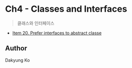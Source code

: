 # Ch4 - Classes and Interfaces
> 클래스와 인터페이스 

- [Item 20. Prefer interfaces to abstract classe](https://github.com/koda93/koda93.github.io/blob/master/_posts/2019/01/2019-01-12-Java-Prefer-interfaces-to-abstract-classes.md)

## Author
Dakyung Ko
